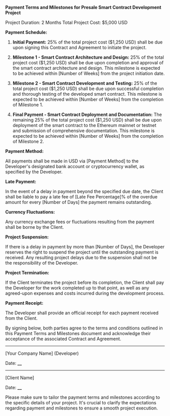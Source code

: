 **Payment Terms and Milestones for Presale Smart Contract Development Project**

Project Duration: 2 Months
Total Project Cost: $5,000 USD

**Payment Schedule:**

1. **Initial Payment:** 25% of the total project cost ($1,250 USD) shall be due upon signing this Contract and Agreement to initiate the project.

2. **Milestone 1 - Smart Contract Architecture and Design:** 25% of the total project cost ($1,250 USD) shall be due upon completion and approval of the smart contract architecture and design. This milestone is expected to be achieved within [Number of Weeks] from the project initiation date.

3. **Milestone 2 - Smart Contract Development and Testing:** 25% of the total project cost ($1,250 USD) shall be due upon successful completion and thorough testing of the developed smart contract. This milestone is expected to be achieved within [Number of Weeks] from the completion of Milestone 1.

4. **Final Payment - Smart Contract Deployment and Documentation:** The remaining 25% of the total project cost ($1,250 USD) shall be due upon deployment of the smart contract to the Ethereum mainnet or testnet and submission of comprehensive documentation. This milestone is expected to be achieved within [Number of Weeks] from the completion of Milestone 2.

**Payment Method:**

All payments shall be made in USD via [Payment Method] to the Developer's designated bank account or cryptocurrency wallet, as specified by the Developer.

**Late Payment:**

In the event of a delay in payment beyond the specified due date, the Client shall be liable to pay a late fee of [Late Fee Percentage]% of the overdue amount for every [Number of Days] the payment remains outstanding.

**Currency Fluctuations:**

Any currency exchange fees or fluctuations resulting from the payment shall be borne by the Client.

**Project Suspension:**

If there is a delay in payment by more than [Number of Days], the Developer reserves the right to suspend the project until the outstanding payment is received. Any resulting project delays due to the suspension shall not be the responsibility of the Developer.

**Project Termination:**

If the Client terminates the project before its completion, the Client shall pay the Developer for the work completed up to that point, as well as any agreed-upon expenses and costs incurred during the development process.

**Payment Receipt:**

The Developer shall provide an official receipt for each payment received from the Client.

By signing below, both parties agree to the terms and conditions outlined in this Payment Terms and Milestones document and acknowledge their acceptance of the associated Contract and Agreement.

---

[Your Company Name] (Developer)

Date: ******\_\_******

---

[Client Name]

Date: ******\_\_******

Please make sure to tailor the payment terms and milestones according to the specific details of your project. It's crucial to clarify the expectations regarding payment and milestones to ensure a smooth project execution.

